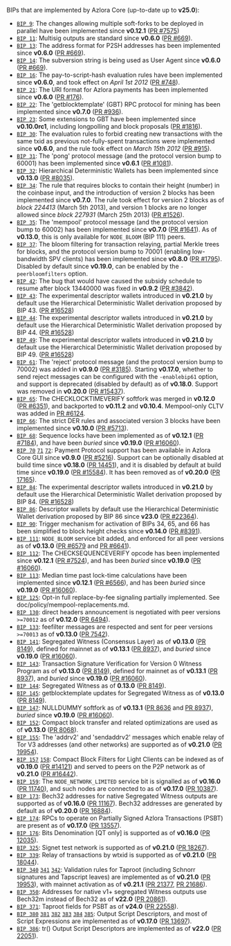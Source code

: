 BIPs that are implemented by Azlora Core (up-to-date up to **v25.0**):

* [`BIP 9`](https://github.com/azlora/bips/blob/master/bip-0009.mediawiki): The changes allowing multiple soft-forks to be deployed in parallel have been implemented since **v0.12.1**  ([PR #7575](https://github.com/azlora/azlora/pull/7575))
* [`BIP 11`](https://github.com/azlora/bips/blob/master/bip-0011.mediawiki): Multisig outputs are standard since **v0.6.0** ([PR #669](https://github.com/azlora/azlora/pull/669)).
* [`BIP 13`](https://github.com/azlora/bips/blob/master/bip-0013.mediawiki): The address format for P2SH addresses has been implemented since **v0.6.0** ([PR #669](https://github.com/azlora/azlora/pull/669)).
* [`BIP 14`](https://github.com/azlora/bips/blob/master/bip-0014.mediawiki): The subversion string is being used as User Agent since **v0.6.0** ([PR #669](https://github.com/azlora/azlora/pull/669)).
* [`BIP 16`](https://github.com/azlora/bips/blob/master/bip-0016.mediawiki): The pay-to-script-hash evaluation rules have been implemented since **v0.6.0**, and took effect on *April 1st 2012* ([PR #748](https://github.com/azlora/azlora/pull/748)).
* [`BIP 21`](https://github.com/azlora/bips/blob/master/bip-0021.mediawiki): The URI format for Azlora payments has been implemented since **v0.6.0** ([PR #176](https://github.com/azlora/azlora/pull/176)).
* [`BIP 22`](https://github.com/azlora/bips/blob/master/bip-0022.mediawiki): The 'getblocktemplate' (GBT) RPC protocol for mining has been implemented since **v0.7.0** ([PR #936](https://github.com/azlora/azlora/pull/936)).
* [`BIP 23`](https://github.com/azlora/bips/blob/master/bip-0023.mediawiki): Some extensions to GBT have been implemented since **v0.10.0rc1**, including longpolling and block proposals ([PR #1816](https://github.com/azlora/azlora/pull/1816)).
* [`BIP 30`](https://github.com/azlora/bips/blob/master/bip-0030.mediawiki): The evaluation rules to forbid creating new transactions with the same txid as previous not-fully-spent transactions were implemented since **v0.6.0**, and the rule took effect on *March 15th 2012* ([PR #915](https://github.com/azlora/azlora/pull/915)).
* [`BIP 31`](https://github.com/azlora/bips/blob/master/bip-0031.mediawiki): The 'pong' protocol message (and the protocol version bump to 60001) has been implemented since **v0.6.1** ([PR #1081](https://github.com/azlora/azlora/pull/1081)).
* [`BIP 32`](https://github.com/azlora/bips/blob/master/bip-0032.mediawiki): Hierarchical Deterministic Wallets has been implemented since **v0.13.0** ([PR #8035](https://github.com/azlora/azlora/pull/8035)).
* [`BIP 34`](https://github.com/azlora/bips/blob/master/bip-0034.mediawiki): The rule that requires blocks to contain their height (number) in the coinbase input, and the introduction of version 2 blocks has been implemented since **v0.7.0**. The rule took effect for version 2 blocks as of *block 224413* (March 5th 2013), and version 1 blocks are no longer allowed since *block 227931* (March 25th 2013) ([PR #1526](https://github.com/azlora/azlora/pull/1526)).
* [`BIP 35`](https://github.com/azlora/bips/blob/master/bip-0035.mediawiki): The 'mempool' protocol message (and the protocol version bump to 60002) has been implemented since **v0.7.0** ([PR #1641](https://github.com/azlora/azlora/pull/1641)). As of **v0.13.0**, this is only available for `NODE_BLOOM` (BIP 111) peers.
* [`BIP 37`](https://github.com/azlora/bips/blob/master/bip-0037.mediawiki): The bloom filtering for transaction relaying, partial Merkle trees for blocks, and the protocol version bump to 70001 (enabling low-bandwidth SPV clients) has been implemented since **v0.8.0** ([PR #1795](https://github.com/azlora/azlora/pull/1795)). Disabled by default since **v0.19.0**, can be enabled by the `-peerbloomfilters` option.
* [`BIP 42`](https://github.com/azlora/bips/blob/master/bip-0042.mediawiki): The bug that would have caused the subsidy schedule to resume after block 13440000 was fixed in **v0.9.2** ([PR #3842](https://github.com/azlora/azlora/pull/3842)).
* [`BIP 43`](https://github.com/azlora/bips/blob/master/bip-0043.mediawiki): The experimental descriptor wallets introduced in **v0.21.0** by default use the Hierarchical Deterministic Wallet derivation proposed by BIP 43. ([PR #16528](https://github.com/azlora/azlora/pull/16528))
* [`BIP 44`](https://github.com/azlora/bips/blob/master/bip-0044.mediawiki): The experimental descriptor wallets introduced in **v0.21.0** by default use the Hierarchical Deterministic Wallet derivation proposed by BIP 44. ([PR #16528](https://github.com/azlora/azlora/pull/16528))
* [`BIP 49`](https://github.com/azlora/bips/blob/master/bip-0049.mediawiki): The experimental descriptor wallets introduced in **v0.21.0** by default use the Hierarchical Deterministic Wallet derivation proposed by BIP 49. ([PR #16528](https://github.com/azlora/azlora/pull/16528))
* [`BIP 61`](https://github.com/azlora/bips/blob/master/bip-0061.mediawiki): The 'reject' protocol message (and the protocol version bump to 70002) was added in **v0.9.0** ([PR #3185](https://github.com/azlora/azlora/pull/3185)). Starting **v0.17.0**, whether to send reject messages can be configured with the `-enablebip61` option, and support is deprecated (disabled by default) as of **v0.18.0**. Support was removed in **v0.20.0** ([PR #15437](https://github.com/azlora/azlora/pull/15437)).
* [`BIP 65`](https://github.com/azlora/bips/blob/master/bip-0065.mediawiki): The CHECKLOCKTIMEVERIFY softfork was merged in **v0.12.0** ([PR #6351](https://github.com/azlora/azlora/pull/6351)), and backported to **v0.11.2** and **v0.10.4**. Mempool-only CLTV was added in [PR #6124](https://github.com/azlora/azlora/pull/6124).
* [`BIP 66`](https://github.com/azlora/bips/blob/master/bip-0066.mediawiki): The strict DER rules and associated version 3 blocks have been implemented since **v0.10.0** ([PR #5713](https://github.com/azlora/azlora/pull/5713)).
* [`BIP 68`](https://github.com/azlora/bips/blob/master/bip-0068.mediawiki): Sequence locks have been implemented as of **v0.12.1**  ([PR #7184](https://github.com/azlora/azlora/pull/7184)), and have been *buried* since **v0.19.0** ([PR #16060](https://github.com/azlora/azlora/pull/16060)).
* [`BIP 70`](https://github.com/azlora/bips/blob/master/bip-0070.mediawiki) [`71`](https://github.com/azlora/bips/blob/master/bip-0071.mediawiki) [`72`](https://github.com/azlora/bips/blob/master/bip-0072.mediawiki):
  Payment Protocol support has been available in Azlora Core GUI since **v0.9.0** ([PR #5216](https://github.com/azlora/azlora/pull/5216)).
  Support can be optionally disabled at build time since **v0.18.0** ([PR 14451](https://github.com/azlora/azlora/pull/14451)),
  and it is disabled by default at build time since **v0.19.0** ([PR #15584](https://github.com/azlora/azlora/pull/15584)).
  It has been removed as of **v0.20.0** ([PR 17165](https://github.com/azlora/azlora/pull/17165)).
* [`BIP 84`](https://github.com/azlora/bips/blob/master/bip-0084.mediawiki): The experimental descriptor wallets introduced in **v0.21.0** by default use the Hierarchical Deterministic Wallet derivation proposed by BIP 84. ([PR #16528](https://github.com/azlora/azlora/pull/16528))
* [`BIP 86`](https://github.com/azlora/bips/blob/master/bip-0086.mediawiki): Descriptor wallets by default use the Hierarchical Deterministic Wallet derivation proposed by BIP 86 since **v23.0** ([PR #22364](https://github.com/azlora/azlora/pull/22364)).
* [`BIP 90`](https://github.com/azlora/bips/blob/master/bip-0090.mediawiki): Trigger mechanism for activation of BIPs 34, 65, and 66 has been simplified to block height checks since **v0.14.0** ([PR #8391](https://github.com/azlora/azlora/pull/8391)).
* [`BIP 111`](https://github.com/azlora/bips/blob/master/bip-0111.mediawiki): `NODE_BLOOM` service bit added, and enforced for all peer versions as of **v0.13.0** ([PR #6579](https://github.com/azlora/azlora/pull/6579) and [PR #6641](https://github.com/azlora/azlora/pull/6641)).
* [`BIP 112`](https://github.com/azlora/bips/blob/master/bip-0112.mediawiki): The CHECKSEQUENCEVERIFY opcode has been implemented since **v0.12.1** ([PR #7524](https://github.com/azlora/azlora/pull/7524)), and has been *buried* since **v0.19.0** ([PR #16060](https://github.com/azlora/azlora/pull/16060)).
* [`BIP 113`](https://github.com/azlora/bips/blob/master/bip-0113.mediawiki): Median time past lock-time calculations have been implemented since **v0.12.1** ([PR #6566](https://github.com/azlora/azlora/pull/6566)), and has been *buried* since **v0.19.0** ([PR #16060](https://github.com/azlora/azlora/pull/16060)).
* [`BIP 125`](https://github.com/azlora/bips/blob/master/bip-0125.mediawiki): Opt-in full replace-by-fee signaling partially implemented. See doc/policy/mempool-replacements.md.
* [`BIP 130`](https://github.com/azlora/bips/blob/master/bip-0130.mediawiki): direct headers announcement is negotiated with peer versions `>=70012` as of **v0.12.0** ([PR 6494](https://github.com/azlora/azlora/pull/6494)).
* [`BIP 133`](https://github.com/azlora/bips/blob/master/bip-0133.mediawiki): feefilter messages are respected and sent for peer versions `>=70013` as of **v0.13.0** ([PR 7542](https://github.com/azlora/azlora/pull/7542)).
* [`BIP 141`](https://github.com/azlora/bips/blob/master/bip-0141.mediawiki): Segregated Witness (Consensus Layer) as of **v0.13.0** ([PR 8149](https://github.com/azlora/azlora/pull/8149)), defined for mainnet as of **v0.13.1** ([PR 8937](https://github.com/azlora/azlora/pull/8937)), and *buried* since **v0.19.0** ([PR #16060](https://github.com/azlora/azlora/pull/16060)).
* [`BIP 143`](https://github.com/azlora/bips/blob/master/bip-0143.mediawiki): Transaction Signature Verification for Version 0 Witness Program as of **v0.13.0** ([PR 8149](https://github.com/azlora/azlora/pull/8149)), defined for mainnet as of **v0.13.1** ([PR 8937](https://github.com/azlora/azlora/pull/8937)), and *buried* since **v0.19.0** ([PR #16060](https://github.com/azlora/azlora/pull/16060)).
* [`BIP 144`](https://github.com/azlora/bips/blob/master/bip-0144.mediawiki): Segregated Witness as of **0.13.0** ([PR 8149](https://github.com/azlora/azlora/pull/8149)).
* [`BIP 145`](https://github.com/azlora/bips/blob/master/bip-0145.mediawiki): getblocktemplate updates for Segregated Witness as of **v0.13.0** ([PR 8149](https://github.com/azlora/azlora/pull/8149)).
* [`BIP 147`](https://github.com/azlora/bips/blob/master/bip-0147.mediawiki): NULLDUMMY softfork as of **v0.13.1** ([PR 8636](https://github.com/azlora/azlora/pull/8636) and [PR 8937](https://github.com/azlora/azlora/pull/8937)), *buried* since **v0.19.0** ([PR #16060](https://github.com/azlora/azlora/pull/16060)).
* [`BIP 152`](https://github.com/azlora/bips/blob/master/bip-0152.mediawiki): Compact block transfer and related optimizations are used as of **v0.13.0** ([PR 8068](https://github.com/azlora/azlora/pull/8068)).
* [`BIP 155`](https://github.com/azlora/bips/blob/master/bip-0155.mediawiki): The 'addrv2' and 'sendaddrv2' messages which enable relay of Tor V3 addresses (and other networks) are supported as of **v0.21.0** ([PR 19954](https://github.com/azlora/azlora/pull/19954)).
* [`BIP 157`](https://github.com/azlora/bips/blob/master/bip-0157.mediawiki)
  [`158`](https://github.com/azlora/bips/blob/master/bip-0158.mediawiki): Compact Block Filters for Light Clients can be indexed as of **v0.19.0** ([PR #14121](https://github.com/azlora/azlora/pull/14121)) and served to peers on the P2P network as of **v0.21.0** ([PR #16442](https://github.com/azlora/azlora/pull/16442)).
* [`BIP 159`](https://github.com/azlora/bips/blob/master/bip-0159.mediawiki): The `NODE_NETWORK_LIMITED` service bit is signalled as of **v0.16.0** ([PR 11740](https://github.com/azlora/azlora/pull/11740)), and such nodes are connected to as of **v0.17.0** ([PR 10387](https://github.com/azlora/azlora/pull/10387)).
* [`BIP 173`](https://github.com/azlora/bips/blob/master/bip-0173.mediawiki): Bech32 addresses for native Segregated Witness outputs are supported as of **v0.16.0** ([PR 11167](https://github.com/azlora/azlora/pull/11167)). Bech32 addresses are generated by default as of **v0.20.0** ([PR 16884](https://github.com/azlora/azlora/pull/16884)).
* [`BIP 174`](https://github.com/azlora/bips/blob/master/bip-0174.mediawiki): RPCs to operate on Partially Signed Azlora Transactions (PSBT) are present as of **v0.17.0** ([PR 13557](https://github.com/azlora/azlora/pull/13557)).
* [`BIP 176`](https://github.com/azlora/bips/blob/master/bip-0176.mediawiki): Bits Denomination [QT only] is supported as of **v0.16.0** ([PR 12035](https://github.com/azlora/azlora/pull/12035)).
* [`BIP 325`](https://github.com/azlora/bips/blob/master/bip-0325.mediawiki): Signet test network is supported as of **v0.21.0** ([PR 18267](https://github.com/azlora/azlora/pull/18267)).
* [`BIP 339`](https://github.com/azlora/bips/blob/master/bip-0339.mediawiki): Relay of transactions by wtxid is supported as of **v0.21.0** ([PR 18044](https://github.com/azlora/azlora/pull/18044)).
* [`BIP 340`](https://github.com/azlora/bips/blob/master/bip-0340.mediawiki)
  [`341`](https://github.com/azlora/bips/blob/master/bip-0341.mediawiki)
  [`342`](https://github.com/azlora/bips/blob/master/bip-0342.mediawiki):
  Validation rules for Taproot (including Schnorr signatures and Tapscript
  leaves) are implemented as of **v0.21.0** ([PR 19953](https://github.com/azlora/azlora/pull/19953)),
  with mainnet activation as of **v0.21.1** ([PR 21377](https://github.com/azlora/azlora/pull/21377),
  [PR 21686](https://github.com/azlora/azlora/pull/21686)).
* [`BIP 350`](https://github.com/azlora/bips/blob/master/bip-0350.mediawiki): Addresses for native v1+ segregated Witness outputs use Bech32m instead of Bech32 as of **v22.0** ([PR 20861](https://github.com/azlora/azlora/pull/20861)).
* [`BIP 371`](https://github.com/azlora/bips/blob/master/bip-0371.mediawiki): Taproot fields for PSBT as of **v24.0** ([PR 22558](https://github.com/azlora/azlora/pull/22558)).
* [`BIP 380`](https://github.com/azlora/bips/blob/master/bip-0380.mediawiki)
  [`381`](https://github.com/azlora/bips/blob/master/bip-0381.mediawiki)
  [`382`](https://github.com/azlora/bips/blob/master/bip-0382.mediawiki)
  [`383`](https://github.com/azlora/bips/blob/master/bip-0383.mediawiki)
  [`384`](https://github.com/azlora/bips/blob/master/bip-0384.mediawiki)
  [`385`](https://github.com/azlora/bips/blob/master/bip-0385.mediawiki):
  Output Script Descriptors, and most of Script Expressions are implemented as of **v0.17.0** ([PR 13697](https://github.com/azlora/azlora/pull/13697)).
* [`BIP 386`](https://github.com/azlora/bips/blob/master/bip-0386.mediawiki): tr() Output Script Descriptors are implemented as of **v22.0** ([PR 22051](https://github.com/azlora/azlora/pull/22051)).
